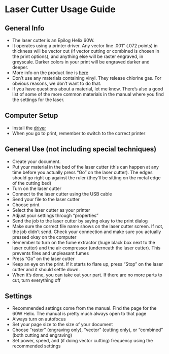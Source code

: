 # Laser Cutter Usage Guide
## General Info
* The laser cutter is an Epilog Helix 60W.
* It operates using a printer driver. Any vector line .001” (.072 points) in thickness will be vector cut (if vector cutting or combined is chosen in the print options), and anything else will be raster engraved, in greyscale. Darker colors in your print will be engraved darker and deeper.
* More info on the product line is [here](https://www.epiloglaser.com/products/legend-laser-series.htm)
* Don’t use any materials containing vinyl. They release chlorine gas. For obvious reasons, we don’t want to do that.
* If you have questions about a material, let me know. There’s also a good list of some of the more common materials in the manual where you find the settings for the laser.

## Computer Setup
* Install the [driver](https://www.epiloglaser.com/tech-support/mini-helix-drivers.htm)
* When you go to print, remember to switch to the correct printer

## General Use (not including special techniques)
* Create your document. 
* Put your material in the bed of the laser cutter (this can happen at any time before you actually press “Go” on the laser cutter). The edges should go right up against the ruler (they’ll be sitting on the metal edge of the cutting bed)
* Turn on the laser cutter
* Connect to the laser cutter using the USB cable
* Send your file to the laser cutter
* Choose print
* Select the laser cutter as your printer
* Adjust your settings through “properties”
* Send the job to the laser cutter by saying okay to the print dialog
* Make sure the correct file name shows on the laser cutter screen. If not, the job didn’t send. Check your connection and make sure you actually pressed okay on the computer
* Remember to turn on the fume extractor (huge black box next to the laser cutter) and the air compressor (underneath the laser cutter). This prevents fires and unpleasant fumes
* Press “Go” on the laser cutter
* Keep an eye on the print. If it starts to flare up, press “Stop” on the laser cutter and it should settle down.
* When it’s done, you can take out your part. If there are no more parts to cut, turn everything off

## Settings
* Recommended settings come from the manual. Find the page for the 60W Helix. The manual is pretty much always open to that page
* Always turn on autofocus
* Set your page size to the size of your document
* Choose “raster” (engraving only), “vector” (cutting only), or “combined” (both cutting and engraving)
* Set power, speed, and (if doing vector cutting) frequency using the recommended settings
